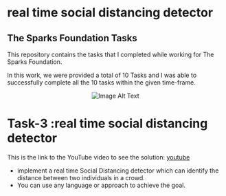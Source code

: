 <h1>real time social distancing detector</h1>
<h2>The Sparks Foundation Tasks</h2>
<p>This repository contains the tasks that I completed while working for The Sparks Foundation.</p>
<p>In this work, we were provided a total of 10 Tasks and I was able to successfully complete all the 10 tasks within the given time-frame.</p>

<p align="center">
  <img src="https://github.com/yasminebs99/Prediction-using-Supervised-ML/assets/160682389/9eede37a-458b-4610-85db-70589bd249ed" alt="Image Alt Text">
</p>

<h1>Task-3 :real time social distancing detector</h1>
<p>This is the link to the YouTube video to see the solution: <a href="https://youtu.be/-_Glh_ARBUY">youtube</a></p>
<ul>
  <li>implement a real time Social Distancing detector which can identify the distance between two individuals in a crowd.</li>
  <li>You can use any language or approach to achieve the goal.</li>
</ul>


